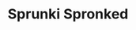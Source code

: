 ---
slug: sprunki-spronked
title: Sprunki Spronked
description: "Sprunki Spronked is an exciting online game. Play for free directly in your browser!"
icon: /images/popular_mods/Sprunki Spronked.png
url: https://wowtbc.net/sprunkin/spronked/index.html
previewImage: /images/popular_mods/Sprunki Spronked.png
type: popular mods

# SEO配置
seo:
  title: "Sprunki Spronked - Play Free Online Game | Fun Browser Games"
  description: "Sprunki Spronked - Play this fun online game for free in your browser. No download required!"
  ogImage: "/images/popular_mods/Sprunki Spronked.png"
  keywords: "sprunki-spronked, online game, browser game, free game, popular mods game, play online"

videoUrls:
  - https://www.youtube.com/embed/example1
  - https://www.youtube.com/embed/example2

whyPlay:
  title: "Why Play Sprunki Spronked?"
  items:
    - "Immersive Gameplay: Sprunki Spronked offers an engaging and immersive gaming experience that will keep you entertained for hours"
    - "Challenging Levels: Test your skills with increasingly difficult challenges and obstacles"
    - "Beautiful Graphics: Enjoy stunning visuals and smooth animations that bring the game world to life"
    - "Regular Updates: New content and features are added regularly to keep the game fresh and exciting"
    - "Free to Play: Experience all the fun without spending a penny"
    - "Community Features: Connect with other players, share strategies, and compete for high scores"
    - "Cross-Platform: Play on any device with a web browser, no downloads required"

features:
  title: "Key Features of Sprunki Spronked"
  image: "/images/popular_mods/Sprunki Spronked.png"
  items:
    - "Intuitive Controls: Easy to learn controls make Sprunki Spronked accessible for players of all skill levels"
    - "Multiple Game Modes: Enjoy various gameplay options that provide different challenges and experiences"
    - "Character Customization: Personalize your gaming experience with unique characters and items"
    - "Achievement System: Complete special tasks to earn rewards and recognition"
    - "Leaderboards: Compete with players worldwide and see who can achieve the highest scores"

characteristics:
  title: "Game Characteristics"
  image: "/images/popular_mods/Sprunki Spronked.png"
  items:
    - "Genre: Popular mods game with elements of strategy and skill"
    - "Difficulty: Suitable for both casual gamers and those seeking a challenge"
    - "Play Time: Quick sessions or extended gameplay, depending on your preference"
    - "Art Style: Vibrant and engaging visuals that enhance the gaming experience"
    - "Sound Design: Immersive audio that complements the gameplay perfectly"

info: "Sprunki Spronked is an exciting online game that offers players a unique and engaging gaming experience. With its intuitive controls, stunning visuals, and challenging gameplay, Sprunki Spronked provides hours of entertainment for players of all ages and skill levels. Whether you're looking for a quick gaming session during a break or an extended play session, Sprunki Spronked delivers an immersive experience that will keep you coming back for more. The game features multiple levels of increasing difficulty, ensuring that players are constantly challenged as they progress. With regular updates adding new content and features, Sprunki Spronked remains fresh and exciting, providing endless entertainment options for its growing community of players."

howToPlayIntro: "Welcome to Sprunki Spronked! This guide will walk you through the basics and help you master the game. Whether you're a beginner or looking to improve your skills, these tips and instructions will enhance your gaming experience."

howToPlaySteps:
  - title: "Getting Started"
    description: "Begin your Sprunki Spronked adventure by familiarizing yourself with the controls. Use your keyboard or mouse to navigate through the game interface. The tutorial will guide you through the basic mechanics and help you understand the objectives."
  - title: "Understanding the Objectives"
    description: "In Sprunki Spronked, your main goal is to progress through levels by completing specific objectives. Each level presents unique challenges that require different strategies and approaches."
  - title: "Mastering the Controls"
    description: "Practice using the controls to improve your precision and reaction time. Sprunki Spronked requires quick reflexes and strategic thinking to overcome obstacles and defeat opponents."
  - title: "Utilizing Power-ups"
    description: "Collect power-ups throughout the game to enhance your abilities and overcome difficult challenges. Each power-up offers unique advantages that can be crucial for success."
  - title: "Developing Strategies"
    description: "As you progress in Sprunki Spronked, develop effective strategies for different scenarios. Analyze patterns, anticipate challenges, and adapt your approach to maximize your performance."

faq:
  title: "Frequently Asked Questions about Sprunki Spronked"
  items:
    - question: "Is Sprunki Spronked free to play?"
      answer: "Yes, Sprunki Spronked is completely free to play directly in your web browser. No downloads or purchases are required to enjoy the full game experience."
    - question: "Can I play Sprunki Spronked on mobile devices?"
      answer: "Yes, Sprunki Spronked is optimized for both desktop and mobile play. You can enjoy the game on any device with a web browser and internet connection."
    - question: "Are there any in-game purchases?"
      answer: "While Sprunki Spronked is free to play, there may be optional in-game purchases available for cosmetic items or additional features that don't affect core gameplay."
    - question: "How often is Sprunki Spronked updated?"
      answer: "The developers regularly update Sprunki Spronked with new content, features, and improvements based on player feedback and game performance."
    - question: "Can I play Sprunki Spronked offline?"
      answer: "Currently, Sprunki Spronked requires an internet connection to play as it's a browser-based online game."
    - question: "Is Sprunki Spronked suitable for children?"
      answer: "Yes, Sprunki Spronked is designed to be family-friendly and suitable for players of all ages."
    - question: "How do I report bugs or issues?"
      answer: "If you encounter any problems while playing Sprunki Spronked, you can report them through the game's support page or contact the developers directly through their website."
    - question: "Still Have Questions?"
      answer: "If you have additional questions about Sprunki Spronked that aren't covered in this FAQ, please visit our support center or contact our customer service team for assistance."
---